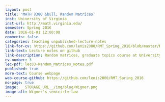 ```yaml
---
layout: post
title: 'MATH 8380 &bull; Random Matrices'
inst: University of Virginia
inst-url: http://math.virginia.edu/
semester: Spring 2016
date: 2016-01-01 12:00:00
comments: false
categories: teaching unpublished-lecture-notes
link-for-cv: https://github.com/lenis2000/RMT_Spring_2016/blob/master/Random_Matrices_Notes.pdf
link-text: Lecture notes on github
link-description: Random matrices, graduate topics course at University of Virginia, Spring 2016
cv-number: 3
lec-pdf: lec03-Random_Matrices_Notes.pdf
published: true
more-text: Course webpage
web-course-github: https://github.com/lenis2000/RMT_Spring_2016
no-page: true
image: __STORAGE_URL__/img/blog/Wigner.png
image-alt: Wigner's semicirle law
---
```


